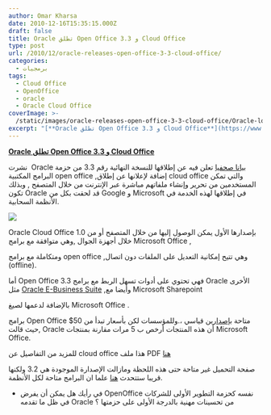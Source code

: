 ```yaml
---
author: Omar Kharsa
date: 2010-12-16T15:35:15.000Z
draft: false
title: Oracle تطلق Open Office 3.3 و Cloud Office
type: post
url: /2010/12/oracle-releases-open-office-3-3-cloud-office/
categories:
  - برمجيات
tags:
  - Cloud Office
  - OpenOffice
  - oracle
  - Oracle Cloud Office
coverImage: >-
  /static/images/oracle-releases-open-office-3-3-cloud-office/Oracle-logo-300x75.png
excerpt: "[**Oracle تطلق Open Office 3.3 و Cloud Office**](https://www.it-scoop.com/2010/12/oracle-releases-open-office-3-3-cloud-office)\n\nنشرت\_ Oracle [بيانا صحفيا](http://www.oracle.com/us/corporate/press/195766) تعلن فيه عن إطلاقها للنسخة النهائية رقم 3.3 من حزمة البرامج المكتبية open office ,إضافة لإعلانها عن إطلاق cloud office والتي تمكن المستخدمين من تحرير وإنشاء ملفاتهم مباشرة عبر"
---
```

[**Oracle تطلق Open Office 3.3 و Cloud Office**](https://www.it-scoop.com/2010/12/oracle-releases-open-office-3-3-cloud-office)

نشرت  Oracle [بيانا صحفيا](http://www.oracle.com/us/corporate/press/195766) تعلن فيه عن إطلاقها للنسخة النهائية رقم 3.3 من حزمة البرامج المكتبية open office ,إضافة لإعلانها عن إطلاق cloud office والتي تمكن المستخدمين من تحرير وإنشاء ملفاتهم مباشرة عبر الإنترنت من خلال المتصفح , وبذلك تكون Oracle قد لحقت بكل من Google و Microsoft في إطلاقها لهذه الخدمة في اﻷنظمة السحابية.

![](/static/images/oracle-releases-open-office-3-3-cloud-office/Oracle-logo-300x75.png)

Oracle Cloud Office 1.0 بإصدارها اﻷول يمكن الوصول إليها من خلال المتصفح أو من خلال أجهزة الجوال ,وهي متوافقة مع برامج Microsoft Office ,

ومتكاملة مع برامج open office ,وهي تتيح إمكانية التعديل على الملفات دون اتصال (offline).

أما Open Office 3.3 فهي تحتوي على أدوات تسهل الربط مع برامج Oracle اﻷخرى مثل [Oracle E-Business Suite](http://www.oracle.com/us/products/applications/ebusiness/index.html) ,وأيضا مع Microsoft Sharepoint

بالإضافة لدعمها لصيغ Microsoft Office .

برامج Open Office متاحة [بإصدارين](https://shop.oracle.com/pls/ostore/product?p1=oracleoffice\&sc=ocom_openoffice) قياسي ،.وللمؤسسات لكن بأسعار تبدأ من 50$ ,حيث قالت Oracle أن هذه المنتجات أرخص ب 5 مرات مقارنة بمنتجات Microsoft Office.

للمزيد من التفاصيل عن cloud office هذا ملف PDF [هنا](http://www.oracle.com/us/products/applications/open-office/oracle-cloud-office-195105.pdf)

صفحة التحميل غير متاحة حتى هذه اللحظة ومازالت الإصدارة الموجودة هي 3.2 ولكنها قريبا ستتحدث [هنا](http://download.openoffice.org/other.html#tested-full) علما ان البرامج متاحة لكل اﻷنظمة.

-   في رأيك هل يمكن أن يفرض OpenOffice نفسه كحزمة التطوير الأولى للشركات في ظل ما تقدمه Oracle من تحسينات مهنية بالدرجة الأولى على حزمتها ؟
